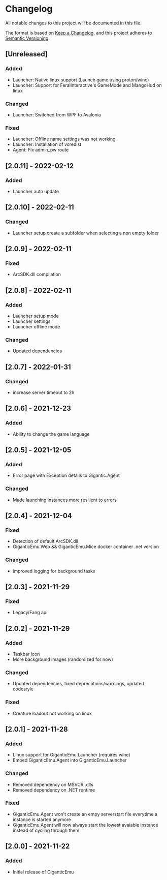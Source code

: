 # Changelog
All notable changes to this project will be documented in this file.

The format is based on [Keep a Changelog](https://keepachangelog.com/en/1.0.0/),
and this project adheres to [Semantic Versioning](https://semver.org/spec/v2.0.0.html).

## [Unreleased]
### Added
- Launcher: Native linux support (Launch game using proton/wine)
- Launcher: Support for FeralInteractive's GameMode and MangoHud on linux

### Changed
- Launcher: Switched from WPF to Avalonia

### Fixed
- Launcher: Offline name settings was not working
- Launcher: Installation of vcredist
- Agent: Fix admin_pw route

## [2.0.11] - 2022-02-12
### Added
- Launcher auto update

## [2.0.10] - 2022-02-11
### Changed
- Launcher setup create a subfolder when selecting a non empty folder

## [2.0.9] - 2022-02-11
### Fixed
- ArcSDK.dll compilation

## [2.0.8] - 2022-02-11
### Added 
- Launcher setup mode
- Launcher settings
- Launcher offline mode

### Changed
- Updated dependencies

## [2.0.7] - 2022-01-31
### Changed
- increase server timeout to 2h

## [2.0.6] - 2021-12-23
### Added 
- Ability to change the game language

## [2.0.5] - 2021-12-05
### Added
- Error page with Exception details to Gigantic.Agent

### Changed
- Made launching instances more resilient to errors


## [2.0.4] - 2021-12-04
### Fixed 
- Detection of default ArcSDK.dll
- GiganticEmu.Web && GiganticEmu.Mice docker container .net version

### Changed
- improved logging for background tasks

## [2.0.3] - 2021-11-29
### Fixed
- Legacy/Fang api

## [2.0.2] - 2021-11-29
### Added
- Taskbar icon
- More background images (randomized for now)

### Changed
- Updated dependencies, fixed deprecations/warnings, updated codestyle

### Fixed
- Creature loadout not working on linux

## [2.0.1] - 2021-11-28
### Added
- Linux support for GiganticEmu.Launcher (requires wine)
- Embed GiganticEmu.Agent into GiganticEmu.Launcher

### Changed
- Removed dependency on MSVCR .dlls
- Removed dependency on .NET runtime

### Fixed
- GiganticEmu.Agent won't create an empy serverstart file everytime a instance is started anymore
- GiganticEmu.Agent will now always start the lowest avaiable instance instead of cycling through them

## [2.0.0] - 2021-11-22
### Added
- Initial release of GiganticEmu


